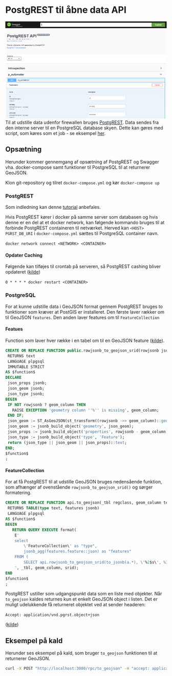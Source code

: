 # PostgREST til åbne data API
![Swagger](img/swagger.png "Swagger")
Til at udstille data udenfor firewallen bruges [PostgREST](http://postgrest.org/en/latest/). Data sendes fra den interne server til en PostgreSQL database skyen. Dette kan gøres med script, som køres som et job - se eksempel [her](https://github.com/frederiksberg/automation-scripts/blob/master/Python/api/transfer_tables.py).

## Opsætning
Herunder kommer gennemgang af opsætning af PostgREST og Swagger vha. docker-compose samt funktioner til PostgreSQL til at returnerer GeoJSON.

Klon git-repository og tilret `docker-compose.yml` og kør `docker-compose up`


### PostgREST
Som indledning kan denne  [tutorial](http://postgrest.org/en/latest/tutorials/tut0.html) anbefales. 

Hvis PostgREST kører i docker på samme server som databasen og hvis denne er en del at et docker network, kan følgende kommando bruges til at forbinde PostgREST containeren til netværket. Herved kan `<HOST>` `PGRST_DB_URI` i  `docker-compose.yml` sættes til PostgreSQL container navn.  

`docker network connect <NETWORK> <CONTAINER>`



#### Opdater Caching
Følgende kan tilføjes til crontab på serveren, så PostgREST cashing bliver opdateret ([kilde](http://postgrest.org/en/latest/admin.html#schema-reloading))

`0 * * * * docker restart <CONTAINER>`

### PostgreSQL 
For at kunne udstille data i GeoJSON format gennem PostgREST bruges to funktioner som kræver at PostGIS er installeret. Den første laver rækker om til GeoJSON `features`. Den anden laver features om til `FeatureCollection`

#### Featues
Function som laver hver række i en tabel om til en GeoJSON feature ([kilde](http://blog.cleverelephant.ca/2019/03/geojson.html)). 
```sql
CREATE OR REPLACE FUNCTION public.rowjsonb_to_geojson_srid(rowjsonb jsonb, geom_column text DEFAULT 'geom'::text, srid integer DEFAULT 4326)
 RETURNS text
 LANGUAGE plpgsql
 IMMUTABLE STRICT
AS $function$
DECLARE 
 json_props jsonb;
 json_geom jsonb;
 json_type jsonb;
BEGIN
 IF NOT rowjsonb ? geom_column THEN
   RAISE EXCEPTION 'geometry column ''%'' is missing', geom_column;
 END IF;
 json_geom := ST_AsGeoJSON(st_transform((rowjsonb ->> geom_column)::geometry, srid))::jsonb;
 json_geom := jsonb_build_object('geometry', json_geom);
 json_props := jsonb_build_object('properties', rowjsonb - geom_column);
 json_type := jsonb_build_object('type', 'Feature');
 return (json_type || json_geom || json_props)::text;
END; 
$function$
;
```

#### FeatureCollection
For at få PostgREST til at udstille  GeoJSON bruges nedensående funktion, som afhænger af ovenstående `rowjsonb_to_geojson_srid()` og sørger formatering.

```sql
CREATE OR REPLACE FUNCTION api.to_geojson(_tbl regclass, geom_column text DEFAULT 'geom'::text, srid integer DEFAULT 4326)
 RETURNS TABLE(type text, features jsonb)
 LANGUAGE plpgsql
AS $function$
BEGIN
   RETURN QUERY EXECUTE format(
   	E'
	select
	    \'FeatureCollection\' as "type",
		jsonb_agg(features.feature::json) as "features"
	FROM (
		SELECT api.rowjsonb_to_geojson_srid(to_jsonb(a.*), \'%2$s\', %3$s) feature FROM %1$s a) as features;
	', _tbl, geom_column, srid);
END
$function$
;
```
PostgREST ustiller som udgangspunkt data som en liste med objekter. Når `to_geojson` kaldes returnes kun et enkelt GeoJSON object i listen. Det er muligt udelukkende få returneret objektet ved at sender headeren: 

`Accept: application/vnd.pgrst.object+json`

 ([kilde](http://postgrest.org/en/latest/api.html?highlight=list%20of%20objects#singular-or-plural))

## Eksempel på kald
Herunder ses eksempel på kald, som bruger `to_geojson` funktionen til at returnerer GeoJSON.
```bash
curl -X POST "http://localhost:3000/rpc/to_geojson" -H "accept: application/json" -H "Content-Type: application/json" -d "{ \"srid\": 4326, \"_tbl\": \"YOURTABLE\", \"geom_column\": \"GEOM_COLUMN\"}"
```